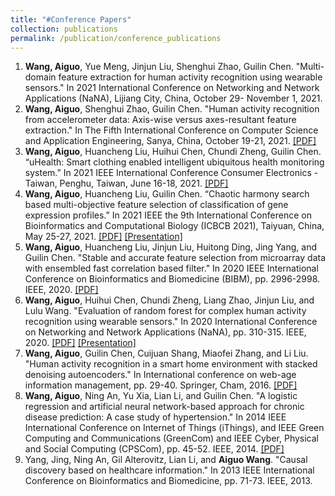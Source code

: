 ```yaml
---
title: "#Conference Papers"
collection: publications
permalink: /publication/conference_publications
---
```


1. <b>Wang, Aiguo</b>, Yue Meng, Jinjun Liu, Shenghui Zhao, Guilin Chen. "Multi-domain feature extraction for human activity recognition using wearable sensors." In 2021 International Conference on Networking and Network Applications (NaNA), Lijiang City, China, October 29- November 1, 2021. 
2. <b>Wang, Aiguo</b>, Shenghui Zhao, Guilin Chen. "Human activity recognition from accelerometer data: Axis-wise versus axes-resultant feature extraction." In The Fifth International Conference on Computer Science and Application Engineering, Sanya, China, October 19-21, 2021. [[PDF]](http://ag-wang.github.io/files/har_axis_axes_csae2021.pdf)
3. <b>Wang, Aiguo</b>, Huancheng Liu, Huihui Chen, Chundi Zheng, Guilin Chen. “uHealth: Smart clothing enabled intelligent ubiquitous health monitoring system.” In 2021 IEEE International Conference Consumer Electronics - Taiwan, Penghu, Taiwan, June 16-18, 2021. [[PDF]](http://ag-wang.github.io/files/uhealth_icce2021.pdf)
4. <b>Wang, Aiguo</b>, Huancheng Liu, Guilin Chen. “Chaotic harmony search based multi-objective feature selection of classification of gene expression profiles.” In 2021 IEEE the 9th International Conference on Bioinformatics and Computational Biology (ICBCB 2021), Taiyuan, China, May 25-27, 2021. [[PDF]](http://ag-wang.github.io/files/chaotic_hs_fs_2021-icbcb.pdf) [[Presentation]](http://ag-wang.github.io/files/ICBCB-2021-presentation.pdf)
5. <b>Wang, Aiguo</b>, Huancheng Liu, Jinjun Liu, Huitong Ding, Jing Yang, and Guilin Chen. "Stable and accurate feature selection from microarray data with ensembled fast correlation based filter." In 2020 IEEE International Conference on Bioinformatics and Biomedicine (BIBM), pp. 2996-2998. IEEE, 2020. [[PDF]](http://ag-wang.github.io/files/stable_fs_2020-bibm.pdf)
6. <b>Wang, Aiguo</b>, Huihui Chen, Chundi Zheng, Liang Zhao, Jinjun Liu, and Lulu Wang. "Evaluation of random forest for complex human activity recognition using wearable sensors." In 2020 International Conference on Networking and Network Applications (NaNA), pp. 310-315. IEEE, 2020. [[PDF]](http://ag-wang.github.io/files/evaluation_rf_har_2020-nana.pdf) [[Presentation]](http://ag-wang.github.io/files/NaNA-2020-presentation.pdf)
7. <b>Wang, Aiguo</b>, Guilin Chen, Cuijuan Shang, Miaofei Zhang, and Li Liu. "Human activity recognition in a smart home environment with stacked denoising autoencoders." In International conference on web-age information management, pp. 29-40. Springer, Cham, 2016. [[PDF]](http://ag-wang.github.io/files/har_autoencoder_2016-waim.pdf)
8. <b>Wang, Aiguo</b>, Ning An, Yu Xia, Lian Li, and Guilin Chen. "A logistic regression and artificial neural network-based approach for chronic disease prediction: A case study of hypertension." In 2014 IEEE International Conference on Internet of Things (iThings), and IEEE Green Computing and Communications (GreenCom) and IEEE Cyber, Physical and Social Computing (CPSCom), pp. 45-52. IEEE, 2014. [[PDF]](http://ag-wang.github.io/files/hypertension_prediction_2014-ithings.pdf)
9. Yang, Jing, Ning An, Gil Alterovitz, Lian Li, and <b>Aiguo Wang</b>. "Causal discovery based on healthcare information." In 2013 IEEE International Conference on Bioinformatics and Biomedicine, pp. 71-73. IEEE, 2013. 

